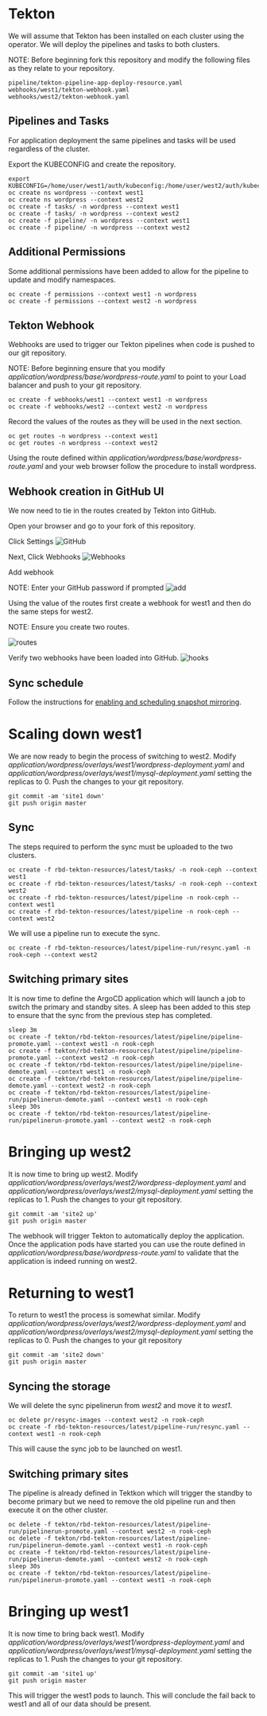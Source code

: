 # Tekton
We will assume that Tekton has been installed on each cluster using the operator. We will deploy the pipelines and tasks to both clusters.

NOTE: Before beginning fork this repository and modify the following files as they relate to your repository.

```
pipeline/tekton-pipeline-app-deploy-resource.yaml
webhooks/west1/tekton-webhook.yaml
webhooks/west2/tekton-webhook.yaml
```

## Pipelines and Tasks 
For application deployment the same pipelines and tasks will be used regardless of the cluster.

Export the KUBECONFIG and create the repository.
```
export KUBECONFIG=/home/user/west1/auth/kubeconfig:/home/user/west2/auth/kubeconfig
oc create ns wordpress --context west1
oc create ns wordpress --context west2
oc create -f tasks/ -n wordpress --context west1
oc create -f tasks/ -n wordpress --context west2
oc create -f pipeline/ -n wordpress --context west1
oc create -f pipeline/ -n wordpress --context west2
```

## Additional Permissions
Some additional permissions have been added to allow for the pipeline to update and modify namespaces.
```
oc create -f permissions --context west1 -n wordpress
oc create -f permissions --context west2 -n wordpress
```

## Tekton Webhook
Webhooks are used to trigger our Tekton pipelines when code is pushed to our git repository.

NOTE: Before beginning ensure that you modify *application/wordpress/base/wordpress-route.yaml* to point to your Load balancer and push to your git repository.
 
```
oc create -f webhooks/west1 --context west1 -n wordpress
oc create -f webhooks/west2 --context west2 -n wordpress
```

Record the values of the routes as they will be used in the next section.
```
oc get routes -n wordpress --context west1
oc get routes -n wordpress --context west2
```

Using the route defined within *application/wordpress/base/wordpress-route.yaml* and your web browser follow the procedure to install wordpress.

## Webhook creation in GitHub UI
We now need to tie in the routes created by Tekton into GitHub.

Open your browser and go to your fork of this repository.

Click Settings
![GitHub](images/github.png)

Next, Click Webhooks
![Webhooks](images/settings.png)

Add webhook

NOTE: Enter your GitHub password if prompted
![add](images/add.png)

Using the value of the routes first create a webhook for west1 and then do the same steps for west2.

NOTE: Ensure you create two routes.

![routes](images/route.png)

Verify two webhooks have been loaded into GitHub.
![hooks](images/hooks.png)

## Sync schedule
Follow the instructions for [enabling and scheduling snapshot mirroring](../storage-schedule.md).

# Scaling down west1
We are now ready to begin the process of switching to west2. Modify *application/wordpress/overlays/west1/wordpress-deployment.yaml* and *application/wordpress/overlays/west1/mysql-deployment.yaml* setting the replicas to 0. Push the changes to your git repository.

```
git commit -am 'site1 down'
git push origin master
```

## Sync
The steps required to perform the sync must be uploaded to the two clusters.

```
oc create -f rbd-tekton-resources/latest/tasks/ -n rook-ceph --context west1
oc create -f rbd-tekton-resources/latest/tasks/ -n rook-ceph --context west2
oc create -f rbd-tekton-resources/latest/pipeline -n rook-ceph --context west1
oc create -f rbd-tekton-resources/latest/pipeline -n rook-ceph --context west2
```

We will use a pipeline run to execute the sync.
```
oc create -f rbd-tekton-resources/latest/pipeline-run/resync.yaml -n rook-ceph --context west2
```

## Switching primary sites
It is now time to define the ArgoCD application which will launch a job to switch the primary and standby sites. A sleep has been added to this step to ensure that the sync from the previous step has completed.
```
sleep 3m
oc create -f tekton/rbd-tekton-resources/latest/pipeline/pipeline-promote.yaml --context west1 -n rook-ceph
oc create -f tekton/rbd-tekton-resources/latest/pipeline/pipeline-promote.yaml --context west2 -n rook-ceph
oc create -f tekton/rbd-tekton-resources/latest/pipeline/pipeline-demote.yaml --context west1 -n rook-ceph
oc create -f tekton/rbd-tekton-resources/latest/pipeline/pipeline-demote.yaml --context west2 -n rook-ceph
oc create -f tekton/rbd-tekton-resources/latest/pipeline-run/pipelinerun-demote.yaml --context west1 -n rook-ceph
sleep 30s
oc create -f tekton/rbd-tekton-resources/latest/pipeline-run/pipelinerun-promote.yaml --context west2 -n rook-ceph
```

# Bringing up west2
It is now time to bring up west2. Modify *application/wordpress/overlays/west2/wordpress-deployment.yaml* and *application/wordpress/overlays/west2/mysql-deployment.yaml* setting the replicas to 1. Push the changes to your git repository.

```
git commit -am 'site2 up'
git push origin master
```

The webhook will trigger Tekton to automatically deploy the application. Once the application pods have started you can use the route defined in *application/wordpress/base/wordpress-route.yaml* to validate that the application is indeed running on west2.

# Returning to west1
To return to west1 the process is somewhat similar. Modify *application/wordpress/overlays/west2/wordpress-deployment.yaml* and *application/wordpress/overlays/west2/mysql-deployment.yaml* setting the replicas to 0. Push the changes to your git repository

```
git commit -am 'site2 down'
git push origin master
```

## Syncing the storage
We will delete the sync pipelinerun from *west2* and move it to *west1*.

```
oc delete pr/resync-images --context west2 -n rook-ceph
oc create -f rbd-tekton-resources/latest/pipeline-run/resync.yaml --context west1 -n rook-ceph
```

This will cause the sync job to be launched on west1.


## Switching primary sites
The pipeline is already defined in Tektkon which will trigger the standby to become primary but we need to remove the old pipeline run and then execute it on the other cluster. 

```
oc delete -f tekton/rbd-tekton-resources/latest/pipeline-run/pipelinerun-promote.yaml --context west2 -n rook-ceph
oc delete -f tekton/rbd-tekton-resources/latest/pipeline-run/pipelinerun-demote.yaml --context west1 -n rook-ceph
oc create -f tekton/rbd-tekton-resources/latest/pipeline-run/pipelinerun-demote.yaml --context west2 -n rook-ceph
sleep 30s
oc create -f tekton/rbd-tekton-resources/latest/pipeline-run/pipelinerun-promote.yaml --context west1 -n rook-ceph
```

# Bringing up west1
It is now time to bring back west1. Modify *application/wordpress/overlays/west1/wordpress-deployment.yaml* and *application/wordpress/overlays/west1/mysql-deployment.yaml* setting the replicas to 1. Push the changes to your git repository.

```
git commit -am 'site1 up'
git push origin master
```

This will trigger the west1 pods to launch. This will conclude the fail back to west1 and all of our data should be present.
